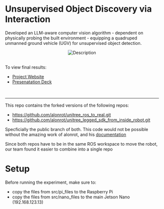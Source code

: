 # Unsupervised Object Discovery via Interaction

Developed an LLM-aware computer vision algorithm - dependent on physically probing the built environment - equipping a quadruped unmanned ground vehicle (UGV) for unsupervised object detection.


<div align="center">
  <img src="media/read_me.gif" alt="Description">
</div>


</br>

To view final results:
- [Project Website](https://sites.google.com/berkeley.edu/unsupervised-object-discovery/unsupervised-object-discovery-via-interaction)
- [Presenatation Deck](https://docs.google.com/presentation/d/1bJXGHLaNxGCH2Xnr3C20kdvZxDNgF2fkvTv9KjHSBMs/edit?usp=sharing)

</br>

---

This repo contains the forked versions of the following repos:
- https://github.com/alonrot/unitree_ros_to_real.git
- https://github.com/alonrot/unitree_legged_sdk_from_inside_robot.git

Specficially the public branch of both.
This code would not be possible without the amazing work of alonrot, and his [documentation](https://catkin-denim-4f0.notion.site/Go1-Setup-Simple-Walking-Test-0e0e9ae4ed074a53b2bb31e62ac6f73e)


Since both repos have to be in the same ROS workspace to move the robot, our team found it easier to combine into a single repo


# Setup

Before running the experiment, make sure to:
- copy the files from src/pi_files to the Raspberry Pi
- copy the files from src/nano_files to the main Jetson Nano (192.168.123.13)
